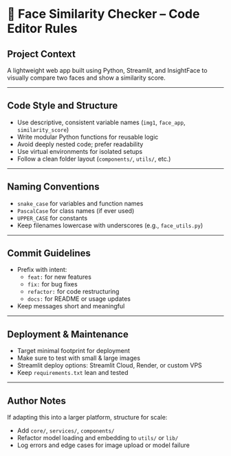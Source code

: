 # 🧠 Face Similarity Checker – Code Editor Rules

## Project Context

A lightweight web app built using Python, Streamlit, and InsightFace to visually compare two faces and show a similarity score.

---

## Code Style and Structure

- Use descriptive, consistent variable names (`img1`, `face_app`, `similarity_score`)
- Write modular Python functions for reusable logic
- Avoid deeply nested code; prefer readability
- Use virtual environments for isolated setups
- Follow a clean folder layout (`components/`, `utils/`, etc.)

---

## Naming Conventions

- `snake_case` for variables and function names
- `PascalCase` for class names (if ever used)
- `UPPER_CASE` for constants
- Keep filenames lowercase with underscores (e.g., `face_utils.py`)

---

## Commit Guidelines

- Prefix with intent:
  - `feat:` for new features
  - `fix:` for bug fixes
  - `refactor:` for code restructuring
  - `docs:` for README or usage updates
- Keep messages short and meaningful

---

## Deployment & Maintenance

- Target minimal footprint for deployment
- Make sure to test with small & large images
- Streamlit deploy options: Streamlit Cloud, Render, or custom VPS
- Keep `requirements.txt` lean and tested

---

## Author Notes

If adapting this into a larger platform, structure for scale:
- Add `core/`, `services/`, `components/`
- Refactor model loading and embedding to `utils/` or `lib/`
- Log errors and edge cases for image upload or model failure
